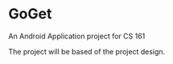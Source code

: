 GoGet
=====

An Android Application project for CS 161

The project will be based of the project design.
